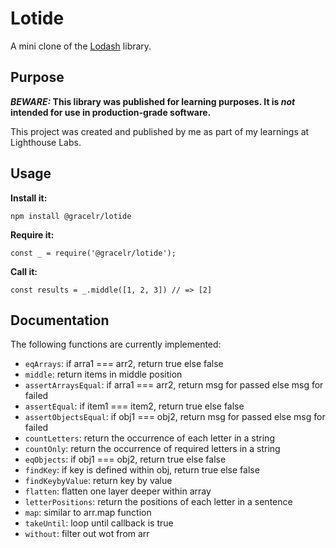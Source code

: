 
# Lotide

A mini clone of the [Lodash](https://lodash.com) library.

## Purpose

**_BEWARE:_ This library was published for learning purposes. It is _not_ intended for use in production-grade software.**

This project was created and published by me as part of my learnings at Lighthouse Labs. 

## Usage

**Install it:**

`npm install @gracelr/lotide`

**Require it:**

`const _ = require('@gracelr/lotide');`

**Call it:**

`const results = _.middle([1, 2, 3]) // => [2]`

## Documentation

The following functions are currently implemented:

* `eqArrays`: if arra1 === arr2, return true else false
* `middle`: return items in middle position
* `assertArraysEqual`: if arra1 === arr2, return msg for passed else msg for failed
* `assertEqual`: if item1 === item2, return true else false
* `assertObjectsEqual`: if obj1 === obj2, return msg for passed else msg for failed
* `countLetters`: return the occurrence of each letter in a string
* `countOnly`: return the occurrence of required letters in a string
* `eqObjects`: if obj1 === obj2, return true else false
* `findKey`: if key is defined within obj, return true else false
* `findKeybyValue`: return key by value
* `flatten`: flatten one layer deeper within array
* `letterPositions`: return the positions of each letter in a sentence
* `map`: similar to arr.map function
* `takeUntil`: loop until callback is true
* `without`: filter out wot from arr